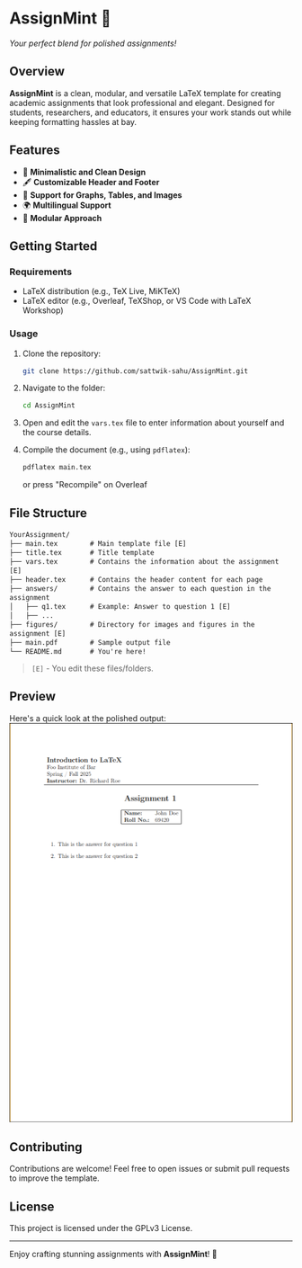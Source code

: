 # **AssignMint** 🌿

_Your perfect blend for polished assignments!_

## Overview

**AssignMint** is a clean, modular, and versatile LaTeX template for creating academic assignments that look professional and elegant. Designed for students, researchers, and educators, it ensures your work stands out while keeping formatting hassles at bay.

## Features

- 📄 **Minimalistic and Clean Design**
- 🖋️ **Customizable Header and Footer**
- 🎨 **Support for Graphs, Tables, and Images**
- 🌍 **Multilingual Support**
- 🌳 **Modular Approach**

## Getting Started

### Requirements

- LaTeX distribution (e.g., TeX Live, MiKTeX)
- LaTeX editor (e.g., Overleaf, TeXShop, or VS Code with LaTeX Workshop)

### Usage

1. Clone the repository:
   ```bash
   git clone https://github.com/sattwik-sahu/AssignMint.git
   ```
2. Navigate to the folder:
   ```bash
   cd AssignMint
   ```
3. Open and edit the `vars.tex` file to enter information about yourself and the course details.

4. Compile the document (e.g., using `pdflatex`):
   ```bash
   pdflatex main.tex
   ```
   or press "Recompile" on Overleaf

## File Structure

```
YourAssignment/
├── main.tex        # Main template file [E]
├── title.tex       # Title template
├── vars.tex        # Contains the information about the assignment [E]
├── header.tex      # Contains the header content for each page
├── answers/        # Contains the answer to each question in the assignment
│   ├── q1.tex      # Example: Answer to question 1 [E]
│   ├── ...
├── figures/        # Directory for images and figures in the assignment [E]
├── main.pdf        # Sample output file
└── README.md       # You're here!
```

> `[E]` - You edit these files/folders.

## Preview

Here's a quick look at the polished output:  
![Preview Image](./assets/sample.png)

## Contributing

Contributions are welcome! Feel free to open issues or submit pull requests to improve the template.

## License

This project is licensed under the GPLv3 License.

---

Enjoy crafting stunning assignments with **AssignMint**! 🍃
